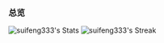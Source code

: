 ### 总览
![suifeng333's Stats](https://github-readme-stats.vercel.app/api?username=suifeng333&theme=vue-dark&show_icons=true&hide_border=true&count_private=true)
![suifeng333's Streak](https://github-readme-streak-stats.herokuapp.com/?user=suifeng333&theme=vue-dark&hide_border=true)
